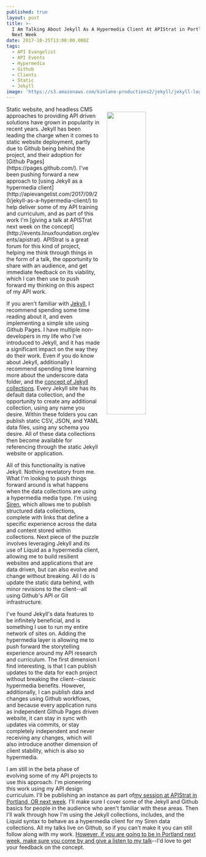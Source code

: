 ```yaml
---
published: true
layout: post
title: >-
  I Am Talking About Jekyll As A Hypermedia Client At APIStrat in Portland OR
  Next Week
date: 2017-10-25T13:00:00.000Z
tags:
  - API Evangelist
  - API Events
  - Hypermedia
  - Github
  - Clients
  - Static
  - Jekyll
image: 'https://s3.amazonaws.com/kinlane-productions2/jekyll/jekyll-logo.png'
---
```

<p><a href="https://jekyllrb.com/"><img src="https://s3.amazonaws.com/kinlane-productions2/jekyll/jekyll-logo.png" align="right" width="45%" style="padding: 15px;" /></a></p>Static website, and headless CMS approaches to providing API driven solutions have grown in popularity in recent years. Jekyll has been leading the charge when it comes to static website deployment, partly due to Github being behind the project, and their adoption for [Github Pages](https://pages.github.com/). I've been pushing forward a new approach to [using Jekyll as a hypermedia client](http://apievangelist.com/2017/09/20/jekyll-as-a-hypermedia-client/) to help deliver some of my API training and curriculum, and as part of this work I'm [giving a talk at APISTrat next week on the concept](http://events.linuxfoundation.org/events/apistrat). APIStrat is a great forum for this kind of project, helping me think through things in the form of a talk, the opportunity to share with an audience, and get immediate feedback on its viability, which I can then use to push forward my thinking on this aspect of my API work.

If you aren't familiar with [Jekyll](https://jekyllrb.com/), I recommend spending some time reading about it, and even implementing a simple site using Github Pages. I have multiple non-developers in my life who I've introduced to Jekyll, and it has made a significant impact on the way they do their work. Even if you do know about Jekyll, additionally I recommend spending time learning more about the underscore data folder, and the [concept of Jekyll collections](https://jekyllrb.com/docs/collections/). Every Jekyll site has its default data collection, and the opportunity to create any additional collection, using any name you desire. Within these folders you can publish static CSV, JSON, and YAML data files, using any schema you desire. All of these data collections then become available for referencing through the static Jekyll website or application.

All of this functionality is native Jekyll. Nothing revelatory from me. What I'm looking to push things forward around is what happens when the data collections are using a hypermedia media type. I'm using [Siren](https://github.com/kevinswiber/siren), which allows me to publish structured data collections, complete with links that define a specific experience across the data and content stored within collections. Next piece of the puzzle involves leveraging Jekyll and its use of Liquid as a hypermedia client, allowing me to build resilient websites and applications that are data driven, but can also evolve and change without breaking. All I do is update the static data behind, with minor revisions to the client--all using Github's API or Git infrastructure.

I've found Jekyll's data features to be infinitely beneficial, and is something I use to run my entire network of sites on. Adding the hypermedia layer is allowing me to push forward the storytelling experience around my API research and curriculum. The first dimension I find interesting, is that I can publish updates to the data for each project without breaking the client--classic hypermedia benefits. However, additionally, I can publish data and changes using Github workflows, and because every application runs as independent Github Pages driven website, it can stay in sync with updates via commits, or stay completely independent and never receiving any changes, which will also introduce another dimension of client stability, which is also so hypermedia.

I am still in the beta phase of evolving some of my API projects to use this approach. I'm pioneering this work using my API design curriculum. I'll be publishing an instance as part of[my session at APIStrat in Portland, OR next week](http://events.linuxfoundation.org/events/apistrat). I'll make sure I cover some of the Jekyll and Github basics for people in the audience who aren't familiar with these areas. Then I'll walk through how I'm using the Jekyll collections, includes, and the Liquid syntax to behave as a hypermedia client for my Siren data collections. All my talks live on Github, so if you can't make it you can still follow along with my work. [However, if you are going to be in Portland next week, make sure you come by and give a listen to my talk](http://events.linuxfoundation.org/events/apistrat)--I'd love to get your feedback on the concept.
